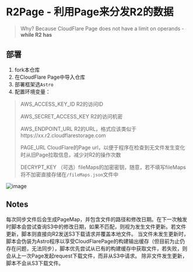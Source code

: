 # R2Page - 利用Page来分发R2的数据

> Why? Because CloudFlare Page does not have a limit on operands - **while R2 has**

## 部署

1. fork本仓库
2. 在CloudFlare Page中导入仓库
3. 部署框架选`Astro`
4. 配置环境变量：
   
   
> AWS_ACCESS_KEY_ID R2的访问ID
> 
> AWS_SECRET_ACCESS_KEY R2的访问机密
> 
> AWS_ENDPOINT_URL R2的URL，格式应该类似于https://xx.r2.cloudflarestorage.com
> 
> PAGE_URL CloudFlare的Page url，以便于程序在检查到无文件发生变化时从旧Page拉取信息，减少对R2的操作次数
> 
> DECRYPT_KEY （可选）fileMaps的加密密钥，随意，若不填写fileMaps将不加密直接存储在`/fileMaps.json`文件中
> 

![image](https://github.com/ChenYFan/R2Page/assets/53730587/dc512eb9-de6f-410f-8166-c17da3f2976b)


## Notes

每次同步文件后会生成PageMap，并包含文件的路径和修改日期。在下一次触发时脚本会尝试查询S3中的修改日期，如果不匹配，则视为发生文件更新。若文件更新，脚本则直接向R2发送S3下载请求并覆盖本地文件。
当文件未发生更新时，脚本会伪装为Astro程序以享受CloudFlarePage的构建输出缓存（但目前为止仍存在问题，无法同步），脚本优先尝试从已有的构建缓存中获取文件，若失败，则会从上一次Page发起request下载文件，而非从S3中请求。
除非文件发生更新，脚本不会从S3下载文件。